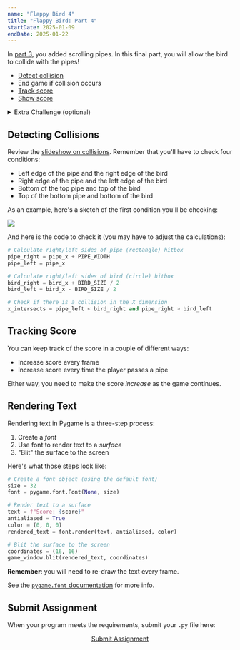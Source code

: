 ```yaml
---
name: "Flappy Bird 4"
title: "Flappy Bird: Part 4"
startDate: 2025-01-09
endDate: 2025-01-22
---
```


In [part 3](/2024/fall/computer-science/assignments/flappy-bird-3), you added scrolling pipes. In this final part, you will allow the bird to collide with the pipes!

- [Detect collision](#detecting-collisions)
- End game if collision occurs
- [Track score](#tracking-score)
- [Show score](#rendering-text)

<details>
<summary>Extra Challenge (optional)</summary>

Instead of exiting the program, show an "end game" screen:

- Stop moving the pipes and the bird
- Show a "Game Over" message

</details>

## Detecting Collisions

Review the [slideshow on collisions](/2024/fall/computer-science/slides/pygame-collisions). Remember that you'll have to check four conditions:

- Left edge of the pipe and the right edge of the bird
- Right edge of the pipe and the left edge of the bird
- Bottom of the top pipe and top of the bird
- Top of the bottom pipe and bottom of the bird

As an example, here's a sketch of the first condition you'll be checking:

![](/2024/fall/computer-science/images/collisions/sketch-of-x-intersection.png)

And here is the code to check it (you may have to adjust the calculations):

```py
# Calculate right/left sides of pipe (rectangle) hitbox
pipe_right = pipe_x + PIPE_WIDTH
pipe_left = pipe_x

# Calculate right/left sides of bird (circle) hitbox
bird_right = bird_x + BIRD_SIZE / 2
bird_left = bird_x - BIRD_SIZE / 2

# Check if there is a collision in the X dimension
x_intersects = pipe_left < bird_right and pipe_right > bird_left
```

## Tracking Score

You can keep track of the score in a couple of different ways:

- Increase score every frame
- Increase score every time the player passes a pipe

Either way, you need to make the score _increase_ as the game continues.

## Rendering Text

Rendering text in Pygame is a three-step process:

1. Create a _font_
2. Use font to render text to a _surface_
3. "Blit" the surface to the screen

Here's what those steps look like:

```py
# Create a font object (using the default font)
size = 32
font = pygame.font.Font(None, size)

# Render text to a surface
text = f"Score: {score}"
antialiased = True
color = (0, 0, 0)
rendered_text = font.render(text, antialiased, color)

# Blit the surface to the screen
coordinates = (16, 16)
game_window.blit(rendered_text, coordinates)
```

**Remember**: you will need to re-draw the text every frame.

See the [`pygame.font` documentation](https://www.pygame.org/docs/ref/font.html) for more info.

## Submit Assignment

When your program meets the requirements, submit your `.py` file here:

<p style="text-align:center">
  <a href="https://docs.google.com/forms/d/e/1FAIpQLSc2Ue9t5mUMkwqjUYpf4uveWDfSMlKyRuZub9DjYWXSejyppg/viewform?usp=dialog" target="_blank" class="button">Submit Assignment</a>
</p>
